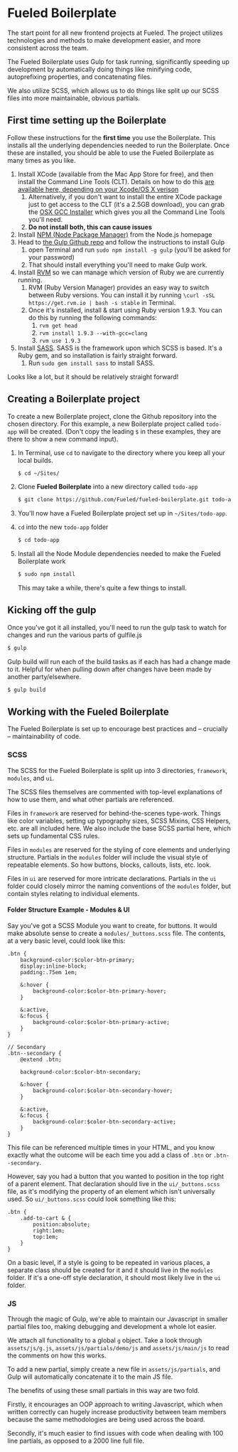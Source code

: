 # Fueled Boilerplate #

The start point for all new frontend projects at Fueled. The project utilizes technologies and methods to make development easier, and more consistent across the team.

The Fueled Boilerplate uses Gulp for task running, significantly speeding up development by automatically doing things like minifying code, autoprefixing properties, and concatenating files.

We also utilize SCSS, which allows us to do things like split up our SCSS files into more maintainable, obvious partials.

## First time setting up the Boilerplate ##

Follow these instructions for the **first time** you use the Boilerplate. This installs all the underlying dependencies needed to run the Boilerplate. Once these are installed, you should be able to use the Fueled Boilerplate as many times as you like.

1. Install XCode (available from the Mac App Store for free), and then install the Command Line Tools (CLT). Details on how to do this [are available here, depending on your Xcode/OS X verison](http://stackoverflow.com/questions/9329243/xcode-4-4-and-later-install-command-line-tools)
    1. Alternatively, if you don't want to install the entire XCode package just to get access to the CLT (it's a 2.5GB download), you can grab the [OSX GCC Installer](https://github.com/kennethreitz/osx-gcc-installer) which gives you all the Command Line Tools you'll need.
    2. **Do not install both, this can cause issues**
2. Install [NPM (Node Package Manager)](http://nodejs.org) from the Node.js homepage
3. Head to [the Gulp Github repo](https://github.com/gulpjs/gulp/blob/master/docs/getting-started.md#getting-started) and follow the instructions to install Gulp
    1. open Terminal and run `sudo npm install -g gulp` (you'll be asked for your password)
    2. That should install everything you'll need to make Gulp work.
4. Install [RVM](https://rvm.io/) so we can manage which version of Ruby we are currently running.
    1. RVM (Ruby Version Manager) provides an easy way to switch between Ruby versions. You can install it by running `\curl -sSL https://get.rvm.io | bash -s stable` in Terminal.
    2. Once it's installed, install & start using Ruby version 1.9.3. You can do this by running the following commands:
        1. `rvm get head`
        2. `rvm install 1.9.3 --with-gcc=clang`
        3. `rvm use 1.9.3`
5. Install [SASS](http://sass-lang.com/install). SASS is the framework upon which SCSS is based. It's a Ruby gem, and so installation is fairly straight forward.
    1. Run `sudo gem install sass` to install SASS.

Looks like a lot, but it should be relatively straight forward!

## Creating a Boilerplate project ##

To create a new Boilerplate project, clone the Github repository into the chosen directory. For this example, a new Boilerplate project called `todo-app` will be created. (Don't copy the leading `$` in these examples, they are there to show a new command input).

1. In Terminal, use `cd` to navigate to the directory where you keep all your local builds.

    ``` bash
    $ cd ~/Sites/
    ```
2. Clone **Fueled Boilerplate** into a new directory called `todo-app`

    ``` bash
    $ git clone https://github.com/Fueled/fueled-boilerplate.git todo-app
    ```

3. You'll now have a Fueled Boilerplate project set up in `~/Sites/todo-app`.

4. `cd` into the new `todo-app` folder

    ``` bash
    $ cd todo-app
    ```

5. Install all the Node Module dependencies needed to make the Fueled Boilerplate work

    ``` bash
    $ sudo npm install
    ```

    This may take a while, there's quite a few things to install.

## Kicking off the gulp

Once you've got it all installed, you'll need to run the gulp task to watch for changes and run the various parts of gulfile.js

``` bash
$ gulp
```

Gulp build will run each of the build tasks as if each has had a change made to it. Helpful for when pulling down after changes have been made by another party/elsewhere.

``` bash
$ gulp build
```


## Working with the Fueled Boilerplate

The Fueled Boilerplate is set up to encourage best practices and – crucially – maintainability of code.

### SCSS ###

The SCSS for the Fueled Boilerplate is split up into 3 directories, `framework`, `modules`, and `ui`.

The SCSS files themselves are commented with top-level explanations of how to use them, and what other partials are referenced.

Files in `framework` are reserved for behind-the-scenes type-work. Things like color variables, setting up typography sizes, SCSS Mixins, CSS Helpers, etc. are all included here. We also include the base SCSS partial here, which sets up fundamental CSS rules.

Files in `modules` are reserved for the styling of core elements and underlying structure. Partials in the `modules` folder will include the visual style of repeatable elements. So how buttons, blocks, callouts, lists, etc. look.

Files in `ui` are reserved for more intricate declarations. Partials in the `ui` folder could closely mirror the naming conventions of the `modules` folder, but contain styles relating to individual elements.

#### Folder Structure Example - Modules & UI ####

Say you've got a SCSS Module you want to create, for buttons. It would make absolute sense to create a `modules/_buttons.scss` file. The contents, at a very basic level, could look like this:

    .btn {
        background-color:$color-btn-primary;
        display:inline-block;
        padding:.75em 1em;

        &:hover {
            background-color:$color-btn-primary-hover;
        }

        &:active,
        &:focus {
            background-color:$color-btn-primary-active;
        }
    }

    // Secondary
    .btn--secondary {
        @extend .btn;

        background-color:$color-btn-secondary;

        &:hover {
            background-color:$color-btn-secondary-hover;
        }

        &:active,
        &:focus {
            background-color:$color-btn-secondary-active;
        }
    }

This file can be referenced multiple times in your HTML, and you know exactly what the outcome will be each time you add a class of `.btn` or `.btn--secondary`.

However, say you had a button that you wanted to position in the top right of a parent element. That declaration should live in the `ui/_buttons.scss` file, as it's modifying the property of an element which isn't universally used. So `ui/_buttons.scss` could look something like this:

    .btn {
        .add-to-cart & {
            position:absolute;
            right:1em;
            top:1em;
        }
    }

On a basic level, if a style is going to be repeated in various places, a separate class should be created for it and it should live in the `modules` folder. If it's a one-off style declaration, it should most likely live in the `ui` folder.

### JS ###

Through the magic of Gulp, we're able to maintain our Javascript in smaller partial files too, making debugging and development a whole lot easier.

We attach all functionality to a global `g` object. Take a look through `assets/js/g.js`, `assets/js/partials/demo/js` and `assets/js/main/js` to read the comments on how this works.

To add a new partial, simply create a new file in `assets/js/partials`, and Gulp will automatically concatenate it to the main JS file.

The benefits of using these small partials in this way are two fold.

Firstly, it encourages an OOP approach to writing Javascript, which when written correctly can hugely increase productivity between team members because the same methodologies are being used across the board.

Secondly, it's much easier to find issues with code when dealing with 100 line partials, as opposed to a 2000 line full file.